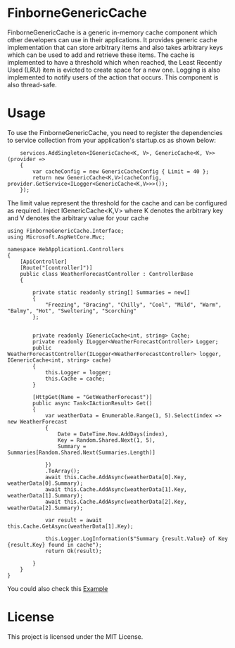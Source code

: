 # FinborneGenericCache

FinborneGenericCache is a generic in-memory cache component which other developers can use in their applications. It provides generic cache implementation that can store
arbitrary items and also takes arbitrary keys which can be used to add and retrieve these items. The cache is implemented to have a threshold which when reached, the Least
Recently Used (LRU) item is evicted to create space for a new one. Logging is also implemented to notify users of the action that occurs. This component is also thread-safe.

# Usage

To use the FinborneGenericCache, you need to register the dependencies to service collection from your application's startup.cs as shown below:

```
    services.AddSingleton<IGenericCache<K, V>, GenericCache<K, V>>(provider =>
    {
        var cacheConfig = new GenericCacheConfig { Limit = 40 };
        return new GenericCache<K,V>(cacheConfig, provider.GetService<ILogger<GenericCache<K,V>>>());
    });
```
The limit value represent the threshold for the cache and can be configured as required.
Inject IGenericCache<K,V> where K denotes the arbitrary key and V denotes the arbitrary value for your cache
```
using FinborneGenericCache.Interface;
using Microsoft.AspNetCore.Mvc;

namespace WebApplication1.Controllers
{
    [ApiController]
    [Route("[controller]")]
    public class WeatherForecastController : ControllerBase
    {
        
        private static readonly string[] Summaries = new[]
        {
            "Freezing", "Bracing", "Chilly", "Cool", "Mild", "Warm", "Balmy", "Hot", "Sweltering", "Scorching"
        };


        private readonly IGenericCache<int, string> Cache;
        private readonly ILogger<WeatherForecastController> Logger;
        public WeatherForecastController(ILogger<WeatherForecastController> logger, IGenericCache<int, string> cache)
        {
            this.Logger = logger;
            this.Cache = cache;
        }

        [HttpGet(Name = "GetWeatherForecast")]
        public async Task<IActionResult> Get()
        {
            var weatherData = Enumerable.Range(1, 5).Select(index => new WeatherForecast
            {
                Date = DateTime.Now.AddDays(index),
                Key = Random.Shared.Next(1, 5),
                Summary = Summaries[Random.Shared.Next(Summaries.Length)]
               
            })
            .ToArray();
            await this.Cache.AddAsync(weatherData[0].Key, weatherData[0].Summary);
            await this.Cache.AddAsync(weatherData[1].Key, weatherData[1].Summary);
            await this.Cache.AddAsync(weatherData[2].Key, weatherData[2].Summary);

            var result = await this.Cache.GetAsync(weatherData[1].Key);
            
            this.Logger.LogInformation($"Summary {result.Value} of Key {result.Key} found in cache");
            return Ok(result);

        }
    }
}
```
You could also check this [Example](https://github.com/kolatcole/FinborneGenericCache/blob/master/FinborneGenericCache.Example/Program.cs)

# License
This project is licensed under the MIT License.
